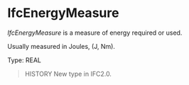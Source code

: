 # IfcEnergyMeasure

_IfcEnergyMeasure_ is a measure of energy required or used.

Usually measured in Joules, (J, Nm).

Type: REAL

> HISTORY New type in IFC2.0.
